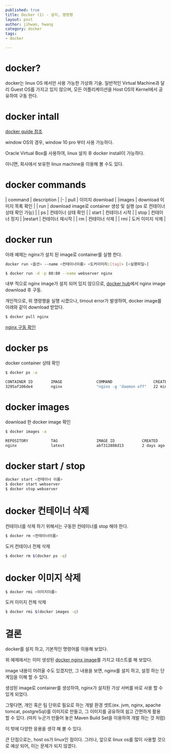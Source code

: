 ```yaml
---
published: true
title: Docker (1) - 설치, 명령행
layout: post
author: jihwan, hwang
category: docker
tags:
- docker

---
```




# docker?

docker는 linux OS 에서만 사용 가능한 가상화 기술.
일반적인 Virtual Machine과 달리 Guest OS를 가지고 있지 않으며, 모든 어플리케이션을
Host OS의 Kernel에서 공유하여 구동 한다.

# docker intall

[docker guide 참조](https://docs.docker.com/)

window OS의 경우, window 10 pro 부터 사용 가능하다.

Oracle Virtual Box를 사용하여, linux 설치 후 docker install이 가능하다.

아니면, 회사에서 보유한 linux machine을 이용해 볼 수도 있다.

# docker commands

| command | description |
|-
|  pull  | 이미지 download |
|images  | download 이미지 목록 확인 |
|   run  | download image로 container 생성 및 실행 (ps 로 컨테이너 상태 확인 가능) |
|    ps  | 컨테이너 상태 확인 |
| start  | 컨테이너 시작 |
|  stop  | 컨테이너 정지 |
|restart | 컨테이너 재시작 |
|    rm  | 컨테이너 삭제 |
|   rmi  | 도커 이미지 삭제 |


# docker run

아래 예제는 nginx가 설치 된 image로 container를 실행 한다.

```bash
docker run <옵션> --name <컨테이너이름> <도커이미지:[tag]> [<실행파일>]

$ docker run -d -p 80:80 --name webserver nginx
```

내부 적으로 nginx image가 설치 되어 있지 않으므로,
[docker hub](https://hub.docker.com/)에서 nginx image download 후 구동.

개인적으로, 위 명령행을 실행 시켰으나, timout error가 발생하여,
docker image를 아래와 같이 download 받았다.

```bash
$ docker pull nginx
```

[nginx 구동 확인](http://localhost)

# docker ps

docker container 상태 확인

```bash
$ docker ps -a

CONTAINER ID        IMAGE               COMMAND                  CREATED             STATUS              PORTS                         NAMES
3295af106de4        nginx               "nginx -g 'daemon off"   22 minutes ago      Up 22 minutes       0.0.0.0:80->80/tcp, 443/tcp   webserver
```

# docker images

download 한 docker image 확인

```bash
$ docker images -a

REPOSITORY          TAG                 IMAGE ID            CREATED             SIZE
nginx               latest              abf312888d13        2 days ago          181.5 MB
```

# docker start / stop

```bash
docker start <컨테이너 이름>
$ docker start webserver
$ docker stop webserver
```

# docker 컨테이너 삭제

컨테이너를 삭제 하기 위해서는 구동한 컨테이너를 stop 해야 한다.

```bash
$ docker rm <컨테이너이름>
```
도커 컨테이너 전체 삭제

```bash
$ docker rm $(docker ps -q)
```

# docker 이미지 삭제

```bash
$ docker rmi <이미지이름>
```

도커 이미지 전체 삭제

```bash
$ docker rmi $(docker images -q)
```

# 결론

docker를 설치 하고, 기본적인 명령어를 이용해 보았다.

위 예제에서는 이미 생성된 [docker nginx  image](https://github.com/nginxinc/docker-nginx/blob/de8822d8d91ff0802989bc0a12f8ab55596a513c/mainline/jessie/Dockerfile)를 가지고 테스트를 해 보았다.

image 내용이 어려울 수도 있겠지만, 그 내용을 보면, nginx를 설치 하고, 설정 하는 단계임을 이해 할 수 있다.

생성된 image로 container를 생성하여, nginx가 설치된 가상 서버를 바로 사용 할 수 있게 되었다.

그렇다면, 개인 혹은 팀 단위로 필요로 하는 개발 환경 셋트(ex. jvm, nginx, apache tomcat, postgreSql)를 이미지로 만들고, 그 이미지를 공유하여 쉽고 간편하게 활용 할 수 있다.
(마치 누군가 만들어 놓은 Maven Build Set을 이용하여 개발 하는 것 처럼)

이 밖에 다양한 응용을 생각 해 볼 수 있다.

큰 단점으로는, host os가 linux인 점이다. 그러나, 앞으로 linux os를 많이 사용할 것으로 예상 되어, 이는 문제가 되지 않겠다.
